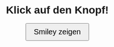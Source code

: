 <!DOCTYPE html>
<html lang="de">
<head>
  <meta charset="UTF-8">
  <title>Smiley-Button</title>
  <style>
    body {
      font-family: Arial, sans-serif;
      text-align: center;
      margin-top: 100px;
    }
    #smiley {
      font-size: 50px;
      margin-top: 20px;
      display: none;
    }
    button {
      font-size: 20px;
      padding: 10px 20px;
      cursor: pointer;
    }
  </style>
</head>
<body>

  <h1>Klick auf den Knopf!</h1>
  <button onclick="zeigeSmiley()">Smiley zeigen</button>
  <div id="smiley">😊</div>

  <script>
    function zeigeSmiley() {
      document.getElementById("smiley").style.display = "block";
    }
  </script>

</body>
</html>

